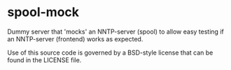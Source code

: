 spool-mock
=============
Dummy server that 'mocks' an NNTP-server (spool) to allow easy
testing if an NNTP-server (frontend) works as expected.

Use of this source code is governed by a BSD-style
license that can be found in the LICENSE file.
